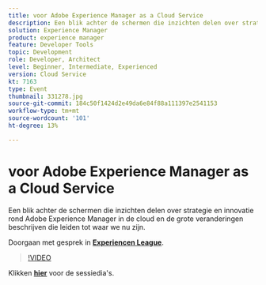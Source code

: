 ```yaml
---
title: voor Adobe Experience Manager as a Cloud Service
description: Een blik achter de schermen die inzichten delen over strategie en innovatie rond Adobe Experience Manager in de cloud en de grote veranderingen beschrijven die leiden tot waar we nu zijn. Deze sessie is afgeleverd als onderdeel van de Adobe Developers Live Content-gebeurtenis.
solution: Experience Manager
product: experience manager
feature: Developer Tools
topic: Development
role: Developer, Architect
level: Beginner, Intermediate, Experienced
version: Cloud Service
kt: 7163
type: Event
thumbnail: 331278.jpg
source-git-commit: 184c50f1424d2e49da6e84f88a111397e2541153
workflow-type: tm+mt
source-wordcount: '101'
ht-degree: 13%

---
```



#  voor Adobe Experience Manager as a Cloud Service

Een blik achter de schermen die inzichten delen over strategie en innovatie rond Adobe Experience Manager in de cloud en de grote veranderingen beschrijven die leiden tot waar we nu zijn.

Doorgaan met gesprek in **[Experiencen League](http://adobe.ly/36Yd3v6)**.

>[!VIDEO](https://video.tv.adobe.com/v/331278/?quality=12&learn=on&hidetitle=true)

Klikken **[hier](/help/adobe-developers-live/assets/experience-manager-as-cloud-service.pdf)** voor de sessiedia&#39;s.
